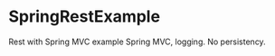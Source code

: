 SpringRestExample
=================

Rest with Spring MVC example
Spring MVC, logging. No persistency.
